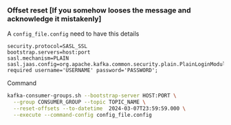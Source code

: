 

### Offset reset [If you somehow looses the message and acknowledge it mistakenly]

A `config_file.config` need to have this details

```
security.protocol=SASL_SSL
bootstrap.servers=host:port
sasl.mechanism=PLAIN
sasl.jaas.config=org.apache.kafka.common.security.plain.PlainLoginModule required username='USERNAME' password='PASSWORD';
```

Command 
```sh
kafka-consumer-groups.sh --bootstrap-server HOST:PORT \
  --group CONSUMER_GROUP --topic TOPIC_NAME \
  --reset-offsets --to-datetime  2024-03-07T23:59:59.000 \
  --execute --command-config config_file.config
```

